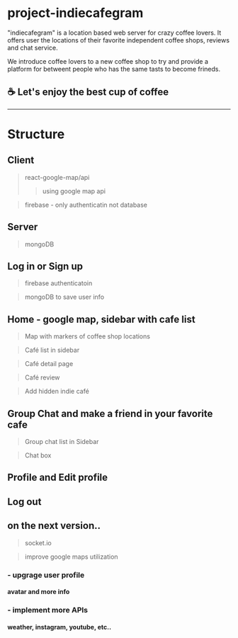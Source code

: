 # project-indiecafegram

"indiecafegram" is a location based web server for crazy coffee lovers. It offers user the locations of their favorite independent coffee shops, reviews and chat service.

We introduce coffee lovers to a new coffee shop to try and provide a platform for betweent people who has the same tasts to become frineds.

## ☕️ Let's enjoy the best cup of coffee

---

# Structure

## Client

> react-google-map/api
>>  using google map api 

> firebase - only authenticatin not database

## Server

> mongoDB

## Log in or Sign up

> firebase authenticatoin

> mongoDB to save user info

## Home - google map, sidebar with cafe list

> Map with markers of coffee shop locations

> Café list in sidebar

> Café detail page

> Café review

> Add hidden indie café

## Group Chat and make a friend in your favorite cafe

> Group chat list in Sidebar

> Chat box

## Profile and Edit profile

## Log out

## on the next version..

> socket.io

> improve google maps utilization

### - upgrage user profile

#### avatar and more info

### - implement more APIs

#### weather, instagram, youtube, etc..
